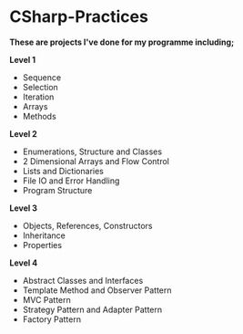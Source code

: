 # CSharp-Practices
 
**These are projects I've done for my programme including;**


**Level 1**
- Sequence
- Selection
- Iteration
- Arrays
- Methods

**Level 2**
- Enumerations, Structure and Classes
- 2 Dimensional Arrays and Flow Control 
- Lists and Dictionaries
- File IO and Error Handling
- Program Structure

**Level 3**
- Objects, References, Constructors
- Inheritance
- Properties

**Level 4**
- Abstract Classes and Interfaces
- Template Method and Observer Pattern
- MVC Pattern
- Strategy Pattern and Adapter Pattern
- Factory Pattern